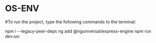 # OS-ENV

#To run the project, type the following commands to the terminal:

npm i --legacy-peer-deps
ng add @nguniversal/express-engine
npm run dev:ssr
